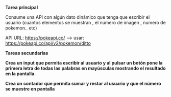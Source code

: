 **Tarea principal**

Consume una API con algún dato dinámico que tenga que escribir el usuario (cuantos elementos se muestran , el número de imagen , numero de pokemon.. etc)


API URL: https://pokeapi.co/ --> usar: https://pokeapi.co/api/v2/pokemon/ditto


**Tareas secundarias**

**Crea un input que permita escribir al usuario y al pulsar un botón pone la primera letra de todas las palabras en mayúsculas mostrando el resultado en la pantalla.**

**Crea un contador que permita sumar y restar al usuario y que el número se muestre en pantalla**